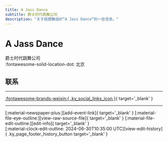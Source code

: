 ```yaml
---
title: A Jass Dance
subtitle: 爵士时代跳舞公司
description: "关于摇摆舞组织“A Jass Dance”的一些信息。"
---
```


# A Jass Dance

爵士时代跳舞公司  
:fontawesome-solid-location-dot: 北京  


## 联系


---

 [:fontawesome-brands-weixin:{ .ky_social_links_icon }](# "AJassDance"){ target='_blank' }

---

<div class="ky_page_footer" markdown>
<div class="ky_page_footer_trailing" markdown="span">
[:material-newspaper-plus:][add-event-link]{ target='_blank' }
[:material-file-eye-outline:][view-raw-source-file]{ target='_blank' }
[:material-file-edit-outline:][edit-info]{ target='_blank' }
</div>
<div class="ky_page_footer_leading" markdown="span">
[:material-clock-edit-outline: 2024-06-30T10:35:00 UTC][view-edit-history]{ .ky_page_footer_history_button target='_blank' }
</div>
</div>

[add-event-link]: https://github.com/swingdance/events/issues/new?assignees=&labels=add+event&projects=&template=02-add_entity.yml&title=%5Bzh_CN%5D%20%3CName%3E&region=zh_CN&province=Beijing&city=Beijing&org_id=a-jass-dance "添加活动"
[view-raw-source-file]: https://github.com/swingdance/orgs/blob/main/zh_CN/a-jass-dance.json "查看原始源文件"
[edit-info]: https://github.com/swingdance/orgs/issues/new?assignees=&labels=update+org&projects=&template=03-update_entity.yml&title=%5Bzh_CN%5D%20A%20Jass%20Dance&region=zh_CN&id=a-jass-dance&name=A%20Jass%20Dance "编辑信息"

[view-edit-history]: https://github.com/swingdance/orgs/commits/main/zh_CN/a-jass-dance.json "查看编辑历史"
